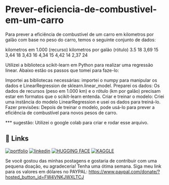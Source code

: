 # Prever-eficiencia-de-combustivel-em-um-carro

Para prever a eficiência de combustível de um carro em kilometros por galão com base no peso do carro, temos o seguinte conjunto de dados:

kilometros em 1.000 (recurso) kilometros por galão (rótulo)
3.5 18
3,69 15
3,44 18
3,43 16
4,34 15
4,42 14
2,37 24

Utilizei a biblioteca scikit-learn em Python para realizar uma regressão linear. Abaixo estão os passos que tomei para faze-lo:

Importei as bibliotecas necessárias: importei o numpy para manipular os dados e LinearRegression de sklearn.linear_model.
Preparei os dados: Os dados de recursos (peso em 1.000 km) e o rótulo (km por galão) precisam estar em formatos que o scikit-learn entenda.
Criar e treinar o modelo: Criei uma instância do modelo LinearRegression e usei os dados para treiná-lo.
Fazer previsões: Depois de treinar o modelo,  pode usá-lo para prever a eficiência de combustível para novos pesos de carro.

*** sugestão: Utilizei o google colab para criar e rodar esse arquivo. 


## 🔗 Links
[![portfolio](https://img.shields.io/badge/my_portfolio-000?style=for-the-badge&logo=ko-fi&logoColor=white)](https://medium.com/@gilnei809/gilnei-azambuja-borges-analista-de-dados-e-administrador-de-banco-de-dados-8774175b0e46)
[![linkedin](https://img.shields.io/badge/linkedin-0A66C2?style=for-the-badge&logo=linkedin&logoColor=white)](https://www.linkedin.com/in/gilnei-azambuja-borges-1a83432b)
[![HUGGING FACE](https://img.shields.io/badge/HuggingFace-e5f21d?style=for-the-badge&logo=HuggingFace&logoColor=yellow)](https://huggingface.co/bluesky2019)
[![KAGGLE](https://img.shields.io/badge/Kaggle-1DA1F2?style=for-the-badge&logo=twitter&logoColor=white)](https://www.kaggle.com/gilneiborges)


Se você gostou das minhas postagens e gostaria de contribuir com uma pequena doação, eu agradeceria! Tenha uma ótima semana. Siga meu link para os valores em dólares no PAYPAL: https://www.paypal.com/donate/?hosted_button_id=FW4VNKJWXLTCJ
